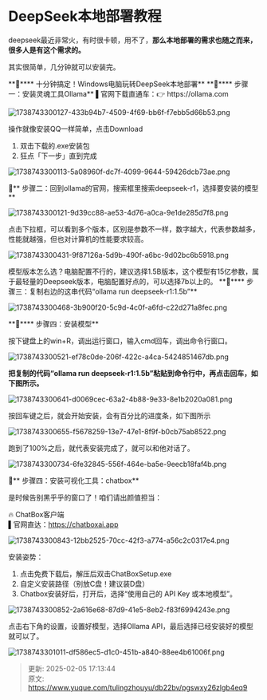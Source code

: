 # DeepSeek本地部署教程

<font style="color:rgba(0, 0, 0, 0.9);">deepseek最近非常火，有时很卡顿，用不了，</font>**<font style="color:rgba(0, 0, 0, 0.9);">那么本地部署的需求也随之而来，很多人是有这个需求的。</font>**

<font style="color:rgba(0, 0, 0, 0.9);">其实很简单，几分钟就可以安装完。</font>

<font style="color:rgba(0, 0, 0, 0.9);">  
</font>**<font style="color:rgba(0, 0, 0, 0.9);">🚀</font>****<font style="color:rgba(0, 0, 0, 0.9);"> 十分钟搞定！Windows电脑玩转DeepSeek本地部署</font>**

<font style="color:rgba(0, 0, 0, 0.9);">  
</font>**<font style="color:rgba(0, 0, 0, 0.9);">🌈</font>****<font style="color:rgba(0, 0, 0, 0.9);"> 步骤一：安装灵魂工具Ollama</font>**<font style="color:rgba(0, 0, 0, 0.9);">  
</font><font style="color:rgba(0, 0, 0, 0.9);">▌官网下载直通车：</font><font style="color:rgba(0, 0, 0, 0.9);">👉</font><font style="color:rgba(0, 0, 0, 0.9);"> https://ollama.com  
</font>

![1738743300127-433b94b7-4509-4f69-bb6f-f7ebb5d66b53.png](./img/j7bFAx6rfeXrZshZ/1738743300127-433b94b7-4509-4f69-bb6f-f7ebb5d66b53-133567.png)

<font style="color:rgba(0, 0, 0, 0.9);">操作就像安装QQ一样简单，点击Download</font>

1. <font style="color:rgba(0, 0, 0, 0.9);">双击下载的.exe安装包</font>
2. <font style="color:rgba(0, 0, 0, 0.9);">狂点「下一步」直到完成</font>

![1738743300113-5a08960f-dc7f-4099-9644-59426dcb73ae.png](./img/j7bFAx6rfeXrZshZ/1738743300113-5a08960f-dc7f-4099-9644-59426dcb73ae-210871.png)

  
🌈** 步骤二：回到ollama的官网，搜索框里搜索deepseek-r1，选择要安装的模型**

![1738743300121-9d39cc88-ae53-4d76-a0ca-9e1de285d7f8.png](./img/j7bFAx6rfeXrZshZ/1738743300121-9d39cc88-ae53-4d76-a0ca-9e1de285d7f8-206495.png)<font style="color:rgba(0, 0, 0, 0.9);">  
</font>

<font style="color:rgba(0, 0, 0, 0.9);">点击下拉框，可以看到多个版本，区别是参数不一样，数字越大，代表参数越多，性能就越强，但也对计算机的性能要求较高。</font>

![1738743300431-9f87126a-5d9b-490f-a6bc-9d02bc6b5918.png](./img/j7bFAx6rfeXrZshZ/1738743300431-9f87126a-5d9b-490f-a6bc-9d02bc6b5918-062930.png)

<font style="color:rgba(0, 0, 0, 0.9);">  
</font><font style="color:rgba(0, 0, 0, 0.9);">模型版本怎么选？电脑配置不行的，</font><font style="color:rgba(0, 0, 0, 0.9);">建议选择1.5B版本，这个模型有15亿参数，属于最轻量的</font><font style="color:rgba(0, 0, 0, 0.9);">Deep</font><font style="color:rgba(0, 0, 0, 0.9);">seek版本，电脑配置好点的，可以选择7b以上的。</font>

<font style="color:rgba(0, 0, 0, 0.9);">  
</font>**<font style="color:rgba(0, 0, 0, 0.9);">🌈</font>****<font style="color:rgba(0, 0, 0, 0.9);"> 步骤三：复制右边的这串代码“ollama run deepseek-r1:1.5b”</font>**

![1738743300468-3b900f20-5c9d-4c0f-a6fd-c22d271a8fec.png](./img/j7bFAx6rfeXrZshZ/1738743300468-3b900f20-5c9d-4c0f-a6fd-c22d271a8fec-467513.png)

<font style="color:rgba(0, 0, 0, 0.9);">  
</font>**<font style="color:rgba(0, 0, 0, 0.9);">🌈</font>****<font style="color:rgba(0, 0, 0, 0.9);"> 步骤四：安装模型</font>**

<font style="color:rgba(0, 0, 0, 0.9);">按下键盘上的win+R，调出运行窗口，输入cmd回车，调出命令行窗口。</font>

![1738743300521-ef78c0de-206f-422c-a4ca-5424851467db.png](./img/j7bFAx6rfeXrZshZ/1738743300521-ef78c0de-206f-422c-a4ca-5424851467db-130287.png)<font style="color:rgba(0, 0, 0, 0.9);">  
</font>

**把复制的代码“ollama run deepseek-r1:1.5b”粘贴到命令行中，再点击回车，如下图所示。**

![1738743300641-d0069cec-63a2-4b88-9e33-8e1b2020a081.png](./img/j7bFAx6rfeXrZshZ/1738743300641-d0069cec-63a2-4b88-9e33-8e1b2020a081-526378.png)

按回车键之后，就会开始安装，会有百分比的进度条，如下图所示

![1738743300655-f5678259-13e7-47e1-8f9f-b0cb75ab8522.png](./img/j7bFAx6rfeXrZshZ/1738743300655-f5678259-13e7-47e1-8f9f-b0cb75ab8522-359490.png)

跑到了100%之后，就代表安装完成了，就可以和他对话了。

![1738743300734-6fe32845-556f-464e-ba5e-9eecb18faf4b.png](./img/j7bFAx6rfeXrZshZ/1738743300734-6fe32845-556f-464e-ba5e-9eecb18faf4b-453623.png)

  
**🌈**** 步骤四：安装可视化工具：chatbox**

是时候告别黑乎乎的窗口了！咱们请出颜值担当：

🔥 ChatBox客户端  
▌官网直达：https://chatboxai.app

![1738743300843-12bb2525-70cc-42f3-a774-a56c2c0317e4.png](./img/j7bFAx6rfeXrZshZ/1738743300843-12bb2525-70cc-42f3-a774-a56c2c0317e4-080749.png)

<font style="color:rgba(0, 0, 0, 0.9);">安装姿势：</font>

1. <font style="color:rgba(0, 0, 0, 0.9);">点击免费下载后，解压后双击ChatBoxSetup.exe</font>
2. <font style="color:rgba(0, 0, 0, 0.9);">自定义安装路径（别放C盘！建议装D盘）</font>
3. <font style="color:rgba(0, 0, 0, 0.9);">Chatbox安装好后，打开后，选择“使用自己的 API Key 或本地模型”。</font>

![1738743300852-2a616e68-87d9-41e5-8eb2-f83f6994243e.png](./img/j7bFAx6rfeXrZshZ/1738743300852-2a616e68-87d9-41e5-8eb2-f83f6994243e-544272.png)

  
点击右下角的设置，设置好模型，选择Ollama API，最后选择已经安装好的模型就可以了。

![1738743301011-df586ec5-d1c0-451b-a840-88ee4b61006f.png](./img/j7bFAx6rfeXrZshZ/1738743301011-df586ec5-d1c0-451b-a840-88ee4b61006f-797156.png)



> 更新: 2025-02-05 17:13:44  
> 原文: <https://www.yuque.com/tulingzhouyu/db22bv/pgswxy26zlgb4eq9>